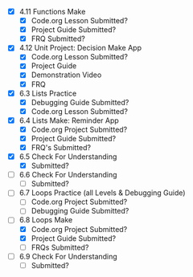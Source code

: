 - [x] 4.11 Functions Make
	- [x] Code.org Lesson Submitted?
	- [x] Project Guide Submitted?
	- [x] FRQ Submitted?
- [x] 4.12 Unit Project: Decision Make App
	- [x] Code.org Lesson Submitted?
	- [x] Project Guide
	- [x] Demonstration Video
	- [x] FRQ
- [x] 6.3 Lists Practice
	- [x] Debugging Guide Submitted?
	- [x] Code.org Lesson Submitted?
- [x] 6.4 Lists Make: Reminder App
	- [x] Code.org Project Submitted?
	- [x] Project Guide Submitted?
	- [x] FRQ's Submitted?
- [x] 6.5 Check For Understanding
	- [x] Submitted?
- [ ] 6.6 Check For Understanding
	- [ ] Submitted?
- [ ] 6.7 Loops Practice (all Levels & Debugging Guide)
	- [ ] Code.org Project Submitted?
	- [ ] Debugging Guide Submitted?
- [ ] 6.8 Loops Make
	- [x] Code.org Project Submitted?
	- [x] Project Guide Submitted?
	- [ ] FRQs Submitted?
- [ ] 6.9 Check For Understanding
	- [ ] Submitted?